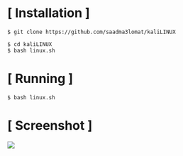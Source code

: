 

# [ Installation ]
```
$ git clone https://github.com/saadma3lomat/kaliLINUX

$ cd kaliLINUX
$ bash linux.sh
```

# [ Running ]
```
$ bash linux.sh
```

# [ Screenshot ]
<img src=".images/osif.png "/>

	
